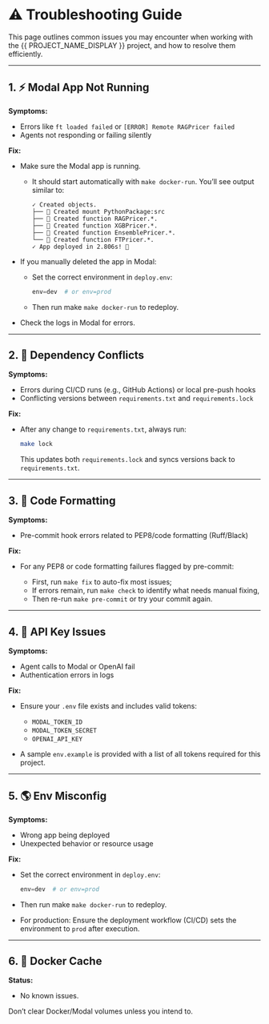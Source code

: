 # ⚠️ Troubleshooting Guide

This page outlines common issues you may encounter when working with the {{ PROJECT_NAME_DISPLAY }} project, and how to resolve them efficiently.

---

## 1. ⚡ Modal App Not Running

**Symptoms:**

- Errors like `ft loaded failed` or `[ERROR] Remote RAGPricer failed`
- Agents not responding or failing silently

**Fix:**

- Make sure the Modal app is running.

    - It should start automatically with `make docker-run`. You’ll see output similar to:

        ```
        ✓ Created objects.
        ├── 🔨 Created mount PythonPackage:src
        ├── 🔨 Created function RAGPricer.*.
        ├── 🔨 Created function XGBPricer.*.
        ├── 🔨 Created function EnsemblePricer.*.
        └── 🔨 Created function FTPricer.*.
        ✓ App deployed in 2.806s! 🎉
        ```

- If you manually deleted the app in Modal:

    - Set the correct environment in `deploy.env`:
        ```py
        env=dev  # or env=prod
        ```
    - Then run make `make docker-run` to redeploy.

- Check the logs in Modal for errors.

---

## 2. 🔗 Dependency Conflicts

**Symptoms:**

- Errors during CI/CD runs (e.g., GitHub Actions) or local pre-push hooks
- Conflicting versions between `requirements.txt` and `requirements.lock`

**Fix:**

* After any change to `requirements.txt`, always run:

  ```sh
  make lock
  ```

  This updates both `requirements.lock` and syncs versions back to `requirements.txt`.

---

## 3. 🎨 Code Formatting

**Symptoms:**

- Pre-commit hook errors related to PEP8/code formatting (Ruff/Black)

**Fix:**

- For any PEP8 or code formatting failures flagged by pre-commit:

    - First, run `make fix` to auto-fix most issues; 
    - If errors remain, run `make check` to identify what needs manual fixing, 
    - Then re-run `make pre-commit` or try your commit again.

---

## 4. 🔑 API Key Issues

**Symptoms:**

- Agent calls to Modal or OpenAI fail
- Authentication errors in logs

**Fix:**

- Ensure your `.env` file exists and includes valid tokens:

    - `MODAL_TOKEN_ID`
    - `MODAL_TOKEN_SECRET`
    - `OPENAI_API_KEY`

- A sample `env.example` is provided with a list of all tokens required for this project.

---

## 5. 🌎 Env Misconfig

**Symptoms:**

- Wrong app being deployed
- Unexpected behavior or resource usage

**Fix:**

- Set the correct environment in `deploy.env`:
    ```py
    env=dev  # or env=prod
    ```
- Then run make `make docker-run` to redeploy.

- For production: Ensure the deployment workflow (CI/CD) sets the environment to `prod` after execution.

---

## 6. 🐳 Docker Cache

**Status:**

- No known issues.

Don’t clear Docker/Modal volumes unless you intend to.
